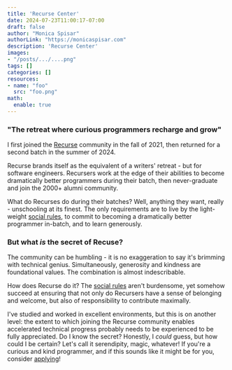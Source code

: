 ```yaml
---
title: 'Recurse Center'
date: 2024-07-23T11:00:17-07:00
draft: false
author: "Monica Spisar"
authorLink: "https://monicaspisar.com"
description: 'Recurse Center'
images: 
- "/posts/.../....png"
tags: []
categories: []
resources:
- name: "foo"
  src: "foo.png"
math:
  enable: true
---
```


### "The retreat where curious programmers recharge and grow"

I first joined the [Recurse](https://recurse.com) community in the fall of 2021, then returned for a second batch in the summer of 2024. 

Recurse brands itself as the equivalent of a writers' retreat - but for software engineers. Recursers work at the edge of their abilities to become dramatically better programmers during their batch, then never-graduate and join the 2000+ alumni community.

What do Recurses do during their batches? Well, anything they want, really - unschooling at its finest. The only requirements are to live by the light-weight [social rules](https://www.recurse.com/social-rules), to commit to becoming a dramatically better programmer in-batch, and to learn generously.

### But what *is* the secret of Recuse?

The community can be humbling - it is no exaggeration to say it's brimming with technical genius. Simultaneously, generosity and kindness are foundational values. The combination is almost indescribable. 

How does Recurse do it? The [social rules](https://www.recurse.com/manual?_gl=1*191m3io*_ga*MTYyNTY5NzI5MS4xNzE5MzM0MjYz*_ga_VGMRYDBB5R*MTcyMTc1ODA4Ny4xLjEuMTcyMTc1ODc0Ni4wLjAuMA..#sub-sec-social-rules) aren't burdensome, yet somehow succeed at ensuring that not only do Recursers have a sense of belonging and welcome, but also of responsibility to contribute maximally. 

I've studied and worked in excellent environments, but this is on another level: the extent to which joining the Recurse community enables accelerated technical progress probably needs to be experienced to be fully appreciated. Do I know the secret? Honestly, I _could_ guess, but how could I be certain? Let's call it serendipity, magic, whatever! If you're a curious and kind programmer, and if this sounds like it might be for you, consider [applying](https://www.recurse.com/apply)!